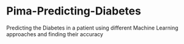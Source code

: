 # Pima-Predicting-Diabetes
Predicting the Diabetes in a patient using different Machine Learning approaches and finding their accuracy
